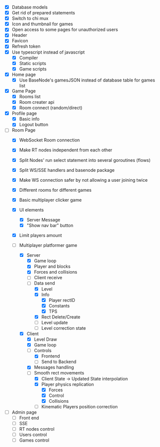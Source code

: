 - [X] Database models
- [X] Get rid of prepared statements
- [X] Switch to chi mux
- [X] Icon and thumbnail for games
- [X] Open access to some pages for unauthorized users
- [X] Header
- [X] Favicon
- [X] Refresh token
- [X] Use typescript instead of javascript
    - [X] Compiler
    - [X] Static scripts
    - [X] Game scripts

- [X] Home page
    - [X] Use BaseNode's gamesJSON instead of database table for games list

- [X] Game Page
    - [X] Rooms list
    - [X] Room creater api
    - [X] Room connect (random/direct)

- [X] Profile page
    - [X] Basic info
    - [X] Logout button

- [ ] Room Page
    - [X] WebSocket Room connection
    - [X] Make RT nodes independent from each other
    - [X] Split Nodes' run select statement into several goroutines (flows)
    - [X] Split WS/SSE handlers and basenode package
    - [X] Make WS connection safer by not allowing a user joining twice
    - [X] Different rooms for different games
    - [X] Basic multiplayer clicker game
    - [X] UI elements
        - [X] Server Message
        - [X] "Show nav bar" button
    - [X] Limit players amount

    - [ ] Multiplayer platformer game
        - [X] Server
            - [X] Game loop
            - [X] Player and blocks
            - [X] Forces and collisions
            - [ ] Client receive
            - [ ] Data send
                - [X] Level
                - [X] Info
                    - [X] Player rectID
                    - [X] Constants
                    - [X] TPS
                - [X] Rect Delete/Create
                - [ ] Level update
                - [ ] Level correction state

        - [X] Client
            - [X] Level Draw
            - [X] Game loop
            - [ ] Controls
                - [X] Frontend
                - [ ] Send to Backend
            - [X] Messages handling
            - [ ] Smooth rect movements
                - [X] Client State -> Updated State interpolation
                - [X] Player physics replication
                    - [X] Forces
                    - [X] Control
                    - [X] Collisions
                - [ ] Kinematic Players position correction

- [ ] Admin page
    - [ ] Front end
    - [ ] SSE
    - [ ] RT nodes control
    - [ ] Users control
    - [ ] Games control